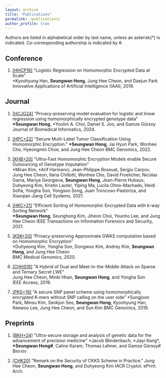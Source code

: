 ```yaml
---
layout: archive
title: "Publications"
permalink: /publications/
author_profile: true
---
```


Authors are listed in alphabetical order by last name, unless an asterisk(*) is indicated.
Co-corresponding authorship is indicated by #.


## Conference

1. [[HHCP19]](https://www.aaai.org/ojs/index.php/AAAI/article/view/5000/4873) "Logistic Regression on Homomorphic Encrypted Data at Scale"  
\*Kyoohyung Han, **Seungwan Hong**, Jung Hee Cheon, and Daejun Park  
Innovative Applications of Artificial Intelligence (IAAI), 2019.

## Journal

1. [[HCJG24]](https://www.sciencedirect.com/science/article/pii/S1532046424000960) "Privacy-preserving model evaluation for logistic and linear regression using homomorphically encrypted genotype data"
**\*Seungwan Hong**, \*Yoolim A. Choi, Daniel S. Joo, and Gamze Gürsoy
Journal of Biomedical Informatics, 2024.

1. [[HPC+22]](https://bmcgenomics.biomedcentral.com/articles/10.1186/s12864-022-08469-w) "Secure Multi-Label Tumor Classification Using Homomorphic Encryption."
**\*Seungwan Hong**, Jai Hyun Park, Wonhee Cho, Hyeongmin Choe, and Jung Hee Cheon
BMC Genomics, 2022.

1. [[KHB+20]](https://www.sciencedirect.com/science/article/pii/S240547122100288X) "Ultra-Fast Homomorphic Encryption Models enable Secure Outsourcing of Genotype Imputation"  
\*Miran Kim, \*Arif Harmanci, Jean-Philippe Bossuat, Sergiu Carpov, Jung Hee Cheon, Ilaria Chillotti, Wonhee Cho, David Froelicher, Nicolas Gama, Mariya Georgieva, **Seungwan Hong**, Jean-Pierre Hubaux, Duhyeong Kim, Kristin Lauter, Yiping Ma, Lucila Ohno-Machado, Heidi Sofia, Yongha Son, Yongsoo Song, Juan Troncoso-Pastoriza, and Xiaoqian Jiang
Cell Systems, 2021.

1. [[HKC+21]](https://ieeexplore.ieee.org/document/9520302) "Efficient Sorting of Homomorphic Encrypted Data with k-way Sorting Network"  
**\*Seungwan Hong**, Seunghong Kim, Jiheon Choi, Younho Lee, and Jung Hee Cheon
IEEE Transactions on Information Forensics and Security, 2021.

1. [[KSK+20]](https://bmcmedgenomics.biomedcentral.com/articles/10.1186/s12920-020-0722-1#citeas) “Privacy-preserving Approximate GWAS computation based on Homomorphic Encryption”  
\*Duhyeong Kim, Yongha Son, Dongwoo Kim, Andrey Kim, **Seungwan Hong**, and Jung Hee Cheon  
BMC Medical Genomics, 2020.

1. [[CHHS19]](https://ieeexplore.ieee.org/document/8747481) "A Hybrid of Dual and Meet-in-the-Middle Attack on Sparse and Ternary Secret LWE"  
Jung Hee Cheon, Minki Hhan, **Seungwan Hong**, and Yongha Son  
IEEE Access, 2019.

1. [[PKS+19]](https://bmcgenomics.biomedcentral.com/articles/10.1186/s12864-019-5473-z) "A secure SNP panel scheme using homomorphically encrypted K-mers without SNP calling on the user side"
\*Sungjoon Park, Minsu Kim, Seokjun Seo, **Seungwan Hong**, Kyoohyung Han, Keewoo Lee, Jung Hee Cheon, and Sun Kim
BMC Genomics, 2019.

## Preprints

1. [[BKH+24]](https://www.biorxiv.org/content/10.1101/2024.04.16.589793v1.full.pdf) "Ultra-secure storage and analysis of genetic data for the advancement of precision medicine"
\*Jacob Blindenbach, \*Jiayi Kang*, **\*Seungwan Hong#**, Caline Karam, Thomas Lehner, and Gamze Gürsoy#
Biorxiv

1. [[CHK20]](https://eprint.iacr.org/2020/1581) "Remark on the Security of CKKS Scheme in Practice."
Jung Hee Cheon, **Seungwan Hong**, and Duhyeong Kim
IACR Cryptol. ePrint. Arch.
